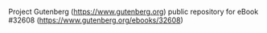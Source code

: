 Project Gutenberg (https://www.gutenberg.org) public repository for eBook #32608 (https://www.gutenberg.org/ebooks/32608)
